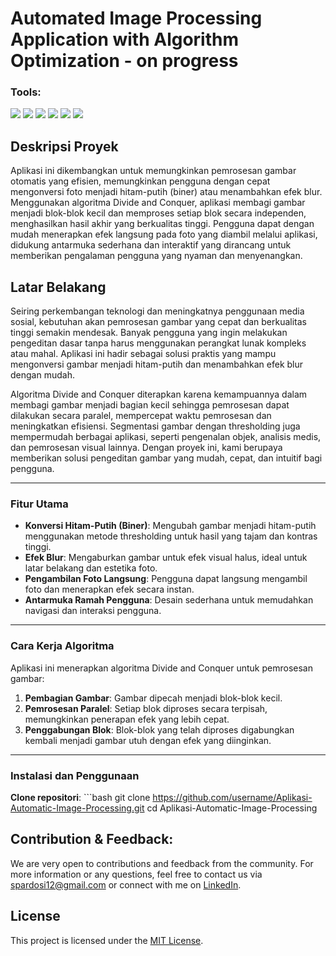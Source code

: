 # Automated Image Processing Application with Algorithm Optimization - on progress

### <summary><strong>Tools:</strong></summary>
<p>
    <img src="https://img.shields.io/badge/Language-Python-blue?logo=python&logoColor=white" />
    <img src="https://img.shields.io/badge/Algorithm-Divide%20and%20Conquer-orange?logo=python&logoColor=white" />
    <img src="https://img.shields.io/badge/Library-Numpy-green?logo=numpy&logoColor=white" />
    <img src="https://img.shields.io/badge/Library-OpenCV-blue?logo=opencv&logoColor=white" />
    <img src="https://img.shields.io/badge/Library-Pillow-5A5A5A?logo=pillow&logoColor=white" />
    <img src="https://img.shields.io/badge/Platform-iOS-lightgrey?logo=apple&logoColor=white" />
</p>

## Deskripsi Proyek
Aplikasi ini dikembangkan untuk memungkinkan pemrosesan gambar otomatis yang efisien, memungkinkan pengguna dengan cepat mengonversi foto menjadi hitam-putih (biner) atau menambahkan efek blur. Menggunakan algoritma Divide and Conquer, aplikasi membagi gambar menjadi blok-blok kecil dan memproses setiap blok secara independen, menghasilkan hasil akhir yang berkualitas tinggi. Pengguna dapat dengan mudah menerapkan efek langsung pada foto yang diambil melalui aplikasi, didukung antarmuka sederhana dan interaktif yang dirancang untuk memberikan pengalaman pengguna yang nyaman dan menyenangkan.

## Latar Belakang
Seiring perkembangan teknologi dan meningkatnya penggunaan media sosial, kebutuhan akan pemrosesan gambar yang cepat dan berkualitas tinggi semakin mendesak. Banyak pengguna yang ingin melakukan pengeditan dasar tanpa harus menggunakan perangkat lunak kompleks atau mahal. Aplikasi ini hadir sebagai solusi praktis yang mampu mengonversi gambar menjadi hitam-putih dan menambahkan efek blur dengan mudah.

Algoritma Divide and Conquer diterapkan karena kemampuannya dalam membagi gambar menjadi bagian kecil sehingga pemrosesan dapat dilakukan secara paralel, mempercepat waktu pemrosesan dan meningkatkan efisiensi. Segmentasi gambar dengan thresholding juga mempermudah berbagai aplikasi, seperti pengenalan objek, analisis medis, dan pemrosesan visual lainnya. Dengan proyek ini, kami berupaya memberikan solusi pengeditan gambar yang mudah, cepat, dan intuitif bagi pengguna.

---

### Fitur Utama
- **Konversi Hitam-Putih (Biner)**: Mengubah gambar menjadi hitam-putih menggunakan metode thresholding untuk hasil yang tajam dan kontras tinggi.
- **Efek Blur**: Mengaburkan gambar untuk efek visual halus, ideal untuk latar belakang dan estetika foto.
- **Pengambilan Foto Langsung**: Pengguna dapat langsung mengambil foto dan menerapkan efek secara instan.
- **Antarmuka Ramah Pengguna**: Desain sederhana untuk memudahkan navigasi dan interaksi pengguna.

---

### Cara Kerja Algoritma
Aplikasi ini menerapkan algoritma Divide and Conquer untuk pemrosesan gambar:
1. **Pembagian Gambar**: Gambar dipecah menjadi blok-blok kecil.
2. **Pemrosesan Paralel**: Setiap blok diproses secara terpisah, memungkinkan penerapan efek yang lebih cepat.
3. **Penggabungan Blok**: Blok-blok yang telah diproses digabungkan kembali menjadi gambar utuh dengan efek yang diinginkan.

---

### Instalasi dan Penggunaan
**Clone repositori**:
    ```bash
git clone https://github.com/username/Aplikasi-Automatic-Image-Processing.git
cd Aplikasi-Automatic-Image-Processing

## Contribution & Feedback:
We are very open to contributions and feedback from the community. For more information or any questions, feel free to contact us via [spardosi12@gmail.com](mailto:spardosi12@gmail.com) or connect with me on [LinkedIn](https://www.linkedin.com/in/sion-pardosi-961607254/).

## License

This project is licensed under the [MIT License](LICENSE).



